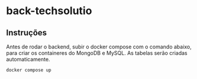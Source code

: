 # back-techsolutio

## Instruções
Antes de rodar o backend, subir o docker compose com o comando abaixo, para criar os containeres do MongoDB e MySQL. As tabelas serão criadas automaticamente.

    docker compose up
